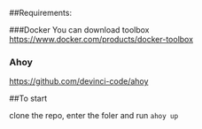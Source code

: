 ##Requirements:

###Docker
You can download toolbox
https://www.docker.com/products/docker-toolbox

### Ahoy
https://github.com/devinci-code/ahoy

##To start

clone the repo, enter the foler and run `ahoy up`

